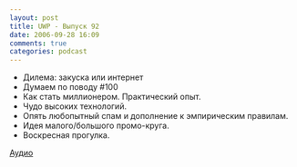```yaml
---
layout: post
title: UWP - Выпуск 92
date: 2006-09-28 16:09
comments: true
categories: podcast
---
```

- Дилема: закуска или интернет
- Думаем по поводу #100
- Как стать миллионером. Практический опыт.
- Чудо высоких технологий.
- Опять любопытный спам и дополнение к эмпирическим правилам.
- Идея малого/большого промо-круга.
- Воскресная прогулка.

[Аудио](https://podcast.umputun.com/media/ump_podcast92.mp3)
<audio src="https://podcast.umputun.com/media/ump_podcast92.mp3" preload="none">
